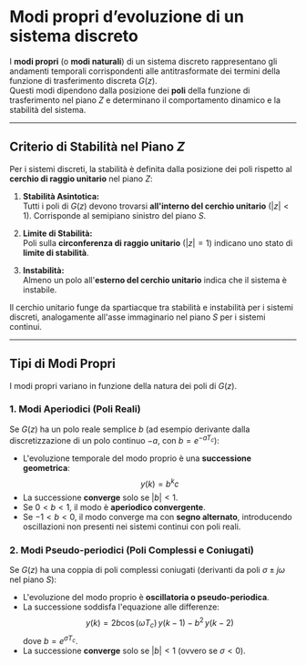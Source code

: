 # Modi propri d’evoluzione di un sistema discreto

I **modi propri** (o **modi naturali**) di un sistema discreto rappresentano gli andamenti temporali corrispondenti alle antitrasformate dei termini della funzione di trasferimento discreta $G(z)$.  
Questi modi dipendono dalla posizione dei **poli** della funzione di trasferimento nel piano $Z$ e determinano il comportamento dinamico e la stabilità del sistema.

---

## Criterio di Stabilità nel Piano $Z$

Per i sistemi discreti, la stabilità è definita dalla posizione dei poli rispetto al **cerchio di raggio unitario** nel piano $Z$:

1. **Stabilità Asintotica:**  
   Tutti i poli di $G(z)$ devono trovarsi **all'interno del cerchio unitario** ($|z| < 1$). Corrisponde al semipiano sinistro del piano $S$.

2. **Limite di Stabilità:**  
   Poli sulla **circonferenza di raggio unitario** ($|z| = 1$) indicano uno stato di **limite di stabilità**.

3. **Instabilità:**  
   Almeno un polo all'**esterno del cerchio unitario** indica che il sistema è instabile.

Il cerchio unitario funge da spartiacque tra stabilità e instabilità per i sistemi discreti, analogamente all'asse immaginario nel piano $S$ per i sistemi continui.

---

## Tipi di Modi Propri

I modi propri variano in funzione della natura dei poli di $G(z)$.

### 1. Modi Aperiodici (Poli Reali)

Se $G(z)$ ha un polo reale semplice $b$ (ad esempio derivante dalla discretizzazione di un polo continuo $-a$, con $b = e^{-a T_c}$):

- L'evoluzione temporale del modo proprio è una **successione geometrica**:
  $$
  y(k) = b^k c
  $$
- La successione **converge** solo se $|b| < 1$.
- Se $0 < b < 1$, il modo è **aperiodico convergente**.
- Se $-1 < b < 0$, il modo converge ma con **segno alternato**, introducendo oscillazioni non presenti nei sistemi continui con poli reali.

### 2. Modi Pseudo-periodici (Poli Complessi e Coniugati)

Se $G(z)$ ha una coppia di poli complessi coniugati (derivanti da poli $\sigma \pm j\omega$ nel piano $S$):

- L'evoluzione del modo proprio è **oscillatoria o pseudo-periodica**.
- La successione soddisfa l'equazione alle differenze:
  $$
  y(k) = 2b \cos(\omega T_c) \, y(k-1) - b^2 \, y(k-2)
  $$
  dove $b = e^{\sigma T_c}$.
- La successione **converge** solo se $|b| < 1$ (ovvero se $\sigma < 0$).
